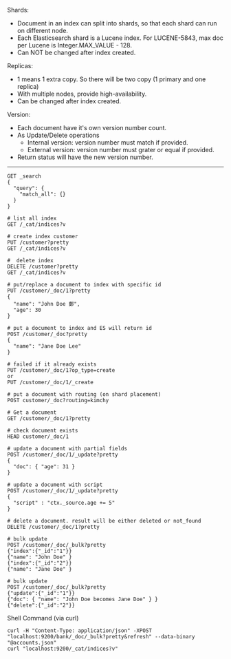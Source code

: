 Shards:
* Document in an index can split into shards, so that each shard can run on different node.
* Each Elasticsearch shard is a Lucene index. For LUCENE-5843, max doc per Lucene is Integer.MAX_VALUE - 128.
* Can NOT be changed after index created.

Replicas:
* 1 means 1 extra copy. So there will be two copy (1 primary and one replica)
* With multiple nodes, provide high-availability.
* Can be changed after index created.

Version:
* Each document have it's own version number count.
* As Update/Delete operations
  * Internal version: version number must match if provided.
  * External version: version number must grater or equal if provided.
* Return status will have the new version number.




-------

```
GET _search
{
  "query": {
    "match_all": {}
  }
}

# list all index
GET /_cat/indices?v

# create index customer
PUT /customer?pretty
GET /_cat/indices?v

#  delete index
DELETE /customer?pretty
GET /_cat/indices?v

# put/replace a document to index with specific id
PUT /customer/_doc/1?pretty
{
  "name": "John Doe 鄭",
  "age": 30
}

# put a document to index and ES will return id
POST /customer/_doc?pretty
{
  "name": "Jane Doe Lee"
}

# failed if it already exists
PUT /customer/_doc/1?op_type=create
or
PUT /customer/_doc/1/_create

# put a document with routing (on shard placement)
POST customer/_doc?routing=kimchy

# Get a document
GET /customer/_doc/1?pretty

# check document exists
HEAD customer/_doc/1

# update a document with partial fields
POST /customer/_doc/1/_update?pretty
{
  "doc": { "age": 31 }
}

# update a document with script
POST /customer/_doc/1/_update?pretty
{
  "script" : "ctx._source.age += 5"
}

# delete a document. result will be either deleted or not_found
DELETE /customer/_doc/1?pretty

# bulk update
POST /customer/_doc/_bulk?pretty
{"index":{"_id":"1"}}
{"name": "John Doe" }
{"index":{"_id":"2"}}
{"name": "Jane Doe" }

# bulk update
POST /customer/_doc/_bulk?pretty
{"update":{"_id":"1"}}
{"doc": { "name": "John Doe becomes Jane Doe" } }
{"delete":{"_id":"2"}}
```

Shell Command (via curl)
```
curl -H "Content-Type: application/json" -XPOST "localhost:9200/bank/_doc/_bulk?pretty&refresh" --data-binary "@accounts.json"
curl "localhost:9200/_cat/indices?v"
```